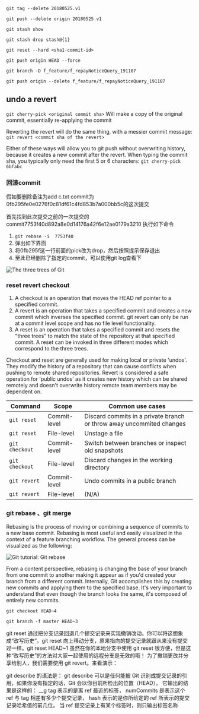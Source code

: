 
`git tag --delete 20180525.v1`

`git push --delete origin 20180525.v1`

`git stash show`

`git stash drop stash@{1}`

`git reset --hard <sha1-commit-id>`

`git push origin HEAD --force`

`git branch -D f_feature/f_repayNoticeQuery_191107`

`git push origin --delete f_feature/f_repayNoticeQuery_191107`

## undo a revert
`git cherry-pick <original commit sha>`
Will make a copy of the original commit, essentially re-applying the commit

Reverting the revert will do the same thing, with a messier commit message:
`git revert <commit sha of the revert>`

Either of these ways will allow you to git push without overwriting history, because it creates a new commit after the revert.
When typing the commit sha, you typically only need the first 5 or 6 characters:
`git cherry-pick 6bfabc`


### 回滚commit
假如要删除备注为add c.txt commit为0fb295fe0e0276f0c81df61c4fd853b7a000bb5c的这次提交

首先找到此次提交之前的一次提交的commit7753f40d892a8e0d14176a42f6e12ae0179a3210
执行如下命令
1. `git rebase -i  7753f40`
2. 弹出如下界面
3. 将0fb295f这一行前面的pick改为drop，然后按照提示保存退出
4. 至此已经删除了指定的commit，可以使用git log查看下

![The three trees of Git](https://wac-cdn.atlassian.com/dam/jcr:0c5257d5-ff01-4014-af12-faf2aec53cc3/01.svg?cdnVersion=329)

### reset revert checkout 
1. A checkout is an operation that moves the HEAD ref pointer to a specified commit. 
2. A revert is an operation that takes a specified commit and creates a new commit which inverses the specified commit. git revert can only be run at a commit level scope and has no file level functionality.
3. A reset is an operation that takes a specified commit and resets the "three trees" to match the state of the repository at that specified commit. A reset can be invoked in three different modes which correspond to the three trees.

Checkout and reset are generally used for making local or private 'undos'. They modify the history of a repository that can cause conflicts when pushing to remote shared repositories. Revert is considered a safe operation for 'public undos' as it creates new history which can be shared remotely and doesn't overwrite history remote team members may be dependent on.



| Command | Scope | Common use cases |
|---|---|---|
| `git reset` | Commit-level | Discard commits in a private branch or throw away uncommited changes |
| `git reset` | File-level | Unstage a file |
| `git checkout` | Commit-level | Switch between branches or inspect old snapshots |
| `git checkout` | File-level | Discard changes in the working directory |
| `git revert` | Commit-level | Undo commits in a public branch |
| `git revert` | File-level | (N/A) |

### git rebase 、git merge
Rebasing is the process of moving or combining a sequence of commits to a new base commit. Rebasing is most useful and easily visualized in the context of a feature branching workflow. The general process can be visualized as the following:

![Git tutorial: Git rebase](https://www.atlassian.com/dam/jcr:e4a40899-636b-4988-9774-eaa8a440575b/02.svg)

From a content perspective, rebasing is changing the base of your branch from one commit to another making it appear as if you'd created your branch from a different commit. Internally, Git accomplishes this by creating new commits and applying them to the specified base. It's very important to understand that even though the branch looks the same, it's composed of entirely new commits.

`git checkout HEAD~4`

`git branch -f master HEAD~3`

git reset 通过把分支记录回退几个提交记录来实现撤销改动。你可以将这想象成“改写历史”。git reset 向上移动分支，原来指向的提交记录就跟从来没有提交过一样。git reset HEAD~1
虽然在你的本地分支中使用 git reset 很方便，但是这种“改写历史”的方法对大家一起使用的远程分支是无效的哦！
为了撤销更改并分享给别人，我们需要使用 git revert。来看演示：


git describe 的​​语法是：
git describe <ref>
<ref> 可以是任何能被 Git 识别成提交记录的引用，如果你没有指定的话，Git 会以你目前所检出的位置（HEAD）。
它输出的结果是这样的：
<tag>_<numCommits>_g<hash>
tag 表示的是离 ref 最近的标签， numCommits 是表示这个 ref 与 tag 相差有多少个提交记录， hash 表示的是你所给定的 ref 所表示的提交记录哈希值的前几位。
当 ref 提交记录上有某个标签时，则只输出标签名称


